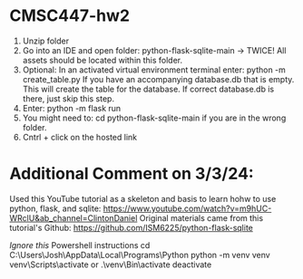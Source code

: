 # CMSC447-hw2
1. Unzip folder
2. Go into an IDE and open folder: python-flask-sqlite-main -> TWICE!
   All assets should be located within this folder. 
3. Optional: In an activated virtual environment terminal enter: python -m create_table.py
   If you have an accompanying database.db that is empty. This will create the table for the database. If correct database.db is there, just skip this step.
5. Enter: python -m flask run
6. You might need to: cd python-flask-sqlite-main if you are in the wrong folder.
7. Cntrl + click on the hosted link

# Additional Comment on 3/3/24:
Used this YouTube tutorial as a skeleton and basis to learn hohw to use python, flask, and sqlite: https://www.youtube.com/watch?v=m9hUC-WRclU&ab_channel=ClintonDaniel
Original materials came from this tutorial's Github: https://github.com/ISM6225/python-flask-sqlite 

*Ignore this*
Powershell instructions
cd C:\Users\Josh\AppData\Local\Programs\Python
python -m venv venv
venv\Scripts\activate or .\venv\Bin\activate
deactivate

